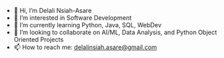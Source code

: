 - 👋 Hi, I’m Delali Nsiah-Asare
- 👀 I’m interested in Software Development
- 🌱 I’m currently learning Python, Java, SQL, WebDev
- 💞️ I’m looking to collaborate on AI/ML, Data Analysis, and Python Object Oriented Projects
- 📫 How to reach me: delalinsiah.asare@gmail.com

<!---
purplegeminii2/purplegeminii2 is a ✨ special ✨ repository because its `README.md` (this file) appears on your GitHub profile.
You can click the Preview link to take a look at your changes.
--->

